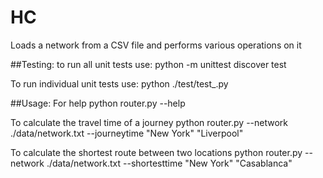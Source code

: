 # HC
Loads a network from a CSV file and performs various operations on it

##Testing:
to run all unit tests use:
python -m unittest discover test

To run individual unit tests use:
python ./test/test_<name>.py


##Usage:
For help
python router.py --help

To calculate the travel time of a journey
python router.py --network ./data/network.txt --journeytime "New York" "Liverpool"

To calculate the shortest route between two locations
python router.py --network ./data/network.txt --shortesttime "New York" "Casablanca"
